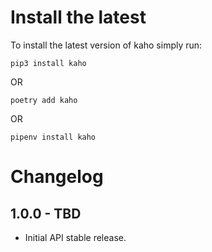 Install the latest
===================

To install the latest version of kaho simply run:

`pip3 install kaho`

OR

`poetry add kaho`

OR

`pipenv install kaho`


Changelog
=========
## 1.0.0 - TBD
- Initial API stable release.
